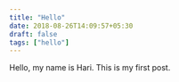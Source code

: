 ```yaml
---
title: "Hello"
date: 2018-08-26T14:09:57+05:30
draft: false
tags: ["hello"]
---
```


Hello, my name is Hari. This is my first post. 